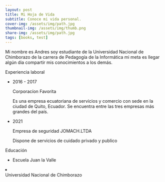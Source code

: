 ```yaml
---
layout: post
title: Mi Hoja de Vida
subtitle: Conoce mi vida personal.
cover-img: /assets/img/path.jpg
thumbnail-img: /assets/img/thumb.png
share-img: /assets/img/path.jpg
tags: [books, test]
---
```


<p>Mi nombre es Andres soy estudiante de la Universidad Nacional de Chimborazo de la carrera de Pedagogía de la Informática mi meta es llegar algún dia compartir mis conocimientos a los demás.</p>
    </div>
    <div class="resume_item resume_work">
        <div class="title">
           <p class="bold">Experiencia laboral</p>
         </div>
        <ul>
            <li>
                <div class="date">2016 - 2017</div> 
                <div class="info">
                     <p class="semi-bold">Corporacíon Favorita</p> 
                  <p>Es una empresa ecuatoriana de servicios y comercio con sede en la ciudad de Quito, Ecuador. Se encuentra entre las tres empresas más grandes del país.</p>
                </div>
            </li>
            <li>
              <div class="date"> 2021 </div>
              <div class="info">
                     <p class="semi-bold">Empresa de seguridad JOMACH.LTDA</p> 
                  <p>Dispone de servicios de cuidado privado y publico</p>
                </div>
            </li>
        </ul>
    </div>
<div class="resume_item resume_education">
      <div class="title">
           <p class="bold">Educación</p>
         </div>
      <ul>
            <li>
                <div class="date">Escuela Juan la Valle</div> 
                </div>
            </li>
            <li>
              <div class="date">Universidad Nacional de Chimborazo</div>
                </div>
            </li>
        </ul>
    </div>
    
